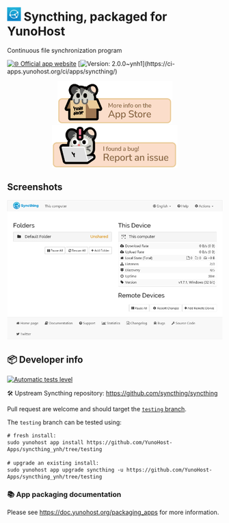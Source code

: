 <!--
N.B.: This README was automatically generated by <https://github.com/YunoHost/apps_tools/blob/main/readme_generator>
It shall NOT be edited by hand.
-->

<h1>
  <img src="https://raw.githubusercontent.com/YunoHost/apps/main/logos/syncthing.png" width="32px" alt="Logo of Syncthing">
  Syncthing, packaged for YunoHost
</h1>

Continuous file synchronization program

[![🌐 Official app website](https://img.shields.io/badge/Official_app_website-darkgreen?style=for-the-badge)](https://syncthing.net)
[![Version: 2.0.0~ynh1](https://img.shields.io/badge/Version-2.0.0~ynh1-rgba(0,150,0,1)?style=for-the-badge)](https://ci-apps.yunohost.org/ci/apps/syncthing/)

<div align="center">
<a href="https://apps.yunohost.org/app/syncthing"><img height="100px" src="https://github.com/YunoHost/yunohost-artwork/raw/refs/heads/main/badges/neopossum-badges/badge_more_info_on_the_appstore.svg"/></a>
<a href="https://github.com/YunoHost-Apps/syncthing_ynh/issues"><img height="100px" src="https://github.com/YunoHost/yunohost-artwork/raw/refs/heads/main/badges/neopossum-badges/badge_report_an_issue.svg"/></a>
</div>


## Screenshots
![Screenshot of Syncthing](./doc/screenshots/screenshot1.png)

## 📦 Developer info

[![Automatic tests level](https://apps.yunohost.org/badge/cilevel/syncthing)](https://ci-apps.yunohost.org/ci/apps/syncthing/)

🛠️ Upstream Syncthing repository: <https://github.com/syncthing/syncthing>

Pull request are welcome and should target the [`testing` branch](https://github.com/YunoHost-Apps/syncthing_ynh/tree/testing).

The `testing` branch can be tested using:
```
# fresh install:
sudo yunohost app install https://github.com/YunoHost-Apps/syncthing_ynh/tree/testing

# upgrade an existing install:
sudo yunohost app upgrade syncthing -u https://github.com/YunoHost-Apps/syncthing_ynh/tree/testing
```

### 📚 App packaging documentation

Please see <https://doc.yunohost.org/packaging_apps> for more information.